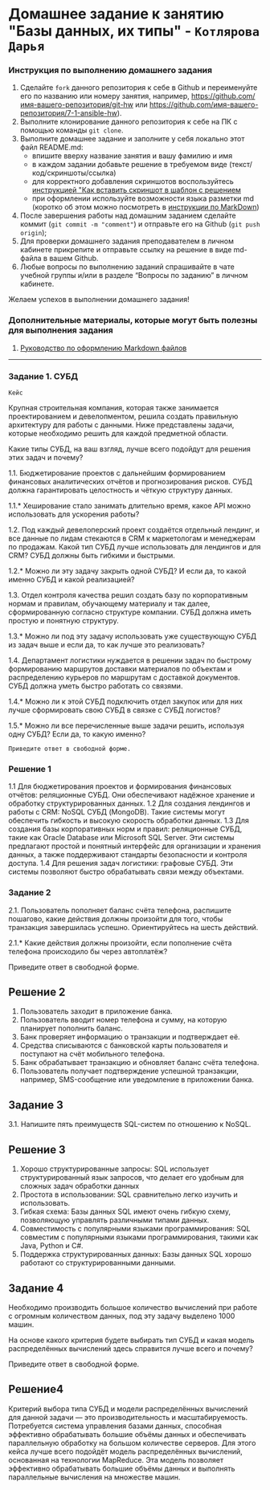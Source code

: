 # Домашнее задание к занятию "Базы данных, их типы" - `Котлярова Дарья`


### Инструкция по выполнению домашнего задания

   1. Сделайте `fork` данного репозитория к себе в Github и переименуйте его по названию или номеру занятия, например, https://github.com/имя-вашего-репозитория/git-hw или  https://github.com/имя-вашего-репозитория/7-1-ansible-hw).
   2. Выполните клонирование данного репозитория к себе на ПК с помощью команды `git clone`.
   3. Выполните домашнее задание и заполните у себя локально этот файл README.md:
      - впишите вверху название занятия и вашу фамилию и имя
      - в каждом задании добавьте решение в требуемом виде (текст/код/скриншоты/ссылка)
      - для корректного добавления скриншотов воспользуйтесь [инструкцией "Как вставить скриншот в шаблон с решением](https://github.com/netology-code/sys-pattern-homework/blob/main/screen-instruction.md)
      - при оформлении используйте возможности языка разметки md (коротко об этом можно посмотреть в [инструкции  по MarkDown](https://github.com/netology-code/sys-pattern-homework/blob/main/md-instruction.md))
   4. После завершения работы над домашним заданием сделайте коммит (`git commit -m "comment"`) и отправьте его на Github (`git push origin`);
   5. Для проверки домашнего задания преподавателем в личном кабинете прикрепите и отправьте ссылку на решение в виде md-файла в вашем Github.
   6. Любые вопросы по выполнению заданий спрашивайте в чате учебной группы и/или в разделе “Вопросы по заданию” в личном кабинете.
   
Желаем успехов в выполнении домашнего задания!
   
### Дополнительные материалы, которые могут быть полезны для выполнения задания

1. [Руководство по оформлению Markdown файлов](https://gist.github.com/Jekins/2bf2d0638163f1294637#Code)

---

### Задание 1. СУБД  


    Кейс

Крупная строительная компания, которая также занимается проектированием и девелопментом, решила создать правильную архитектуру для работы с данными. Ниже представлены задачи, которые необходимо решить для каждой предметной области.

Какие типы СУБД, на ваш взгляд, лучше всего подойдут для решения этих задач и почему?

1.1. Бюджетирование проектов с дальнейшим формированием финансовых аналитических отчётов и прогнозирования рисков. СУБД должна гарантировать целостность и чёткую структуру данных.

1.1.* Хеширование стало занимать длительно время, какое API можно использовать для ускорения работы?

1.2. Под каждый девелоперский проект создаётся отдельный лендинг, и все данные по лидам стекаются в CRM к маркетологам и менеджерам по продажам. Какой тип СУБД лучше использовать для лендингов и для CRM? СУБД должны быть гибкими и быстрыми.

1.2.* Можно ли эту задачу закрыть одной СУБД? И если да, то какой именно СУБД и какой реализацией?

1.3. Отдел контроля качества решил создать базу по корпоративным нормам и правилам, обучающему материалу и так далее, сформированную согласно структуре компании. СУБД должна иметь простую и понятную структуру.

1.3.* Можно ли под эту задачу использовать уже существующую СУБД из задач выше и если да, то как лучше это реализовать?

1.4. Департамент логистики нуждается в решении задач по быстрому формированию маршрутов доставки материалов по объектам и распределению курьеров по маршрутам с доставкой документов. СУБД должна уметь быстро работать со связями.

1.4.* Можно ли к этой СУБД подключить отдел закупок или для них лучше сформировать свою СУБД в связке с СУБД логистов?

1.5.* Можно ли все перечисленные выше задачи решить, используя одну СУБД? Если да, то какую именно?

	Приведите ответ в свободной форме.


### Решение 1

1.1 Для бюджетирования проектов и формирования финансовых отчётов: реляционные СУБД. Они обеспечивают надёжное хранение и обработку структурированных данных.
1.2 Для создания лендингов и работы с CRM: NoSQL СУБД (MongoDB). Такие системы могут обеспечить гибкость и высокую скорость обработки данных.
1.3 Для создания базы корпоративных норм и правил: реляционные СУБД, такие как Oracle Database или Microsoft SQL Server. Эти системы предлагают простой и понятный интерфейс для организации и хранения данных, а также поддерживают стандарты безопасности и контроля доступа.
1.4 Для решения задач логистики: графовые СУБД. Эти системы позволяют быстро обрабатывать связи между объектами.	


### Задание 2
 
2.1. Пользователь пополняет баланс счёта телефона, распишите пошагово, какие действия должны произойти для того, чтобы транзакция завершилась успешно. Ориентируйтесь на шесть действий.

2.1.* Какие действия должны произойти, если пополнение счёта телефона происходило бы через автоплатёж?

Приведите ответ в свободной форме.

## Решение 2 

1. Пользователь заходит в приложение банка.
2. Пользователь вводит номер телефона и сумму, на которую планирует пополнить баланс.
3. Банк проверяет информацию о транзакции и подтверждает её.
4. Средства списываются с банковской карты пользователя и поступают на счёт мобильного телефона.
5. Банк обрабатывает транзакцию и обновляет баланс счёта телефона.
6. Пользователь получает подтверждение успешной транзакции, например, SMS-сообщение или уведомление в приложении банка.

## Задание 3

3.1. Напишите пять преимуществ SQL-систем по отношению к NoSQL.

## Решение 3
1. Хорошо структурированные запросы: SQL использует структурированный язык запросов, что делает его удобным для сложных задач обработки данных
2. Простота в использовании: SQL сравнительно легко изучить и использовать.
3. Гибкая схема: Базы данных SQL имеют очень гибкую схему, позволяющую управлять различными типами данных.
4. Совместимость с популярными языками программирования: SQL совместим с популярными языками программирования, такими как Java, Python и C#.
5. Поддержка структурированных данных: Базы данных SQL хорошо работают со структурированными данными.

## Задание 4

Необходимо производить большое количество вычислений при работе с огромным количеством данных, под эту задачу выделено 1000 машин.

На основе какого критерия будете выбирать тип СУБД и какая модель распределённых вычислений здесь справится лучше всего и почему?

Приведите ответ в свободной форме.

## Решение4

Критерий выбора типа СУБД и модели распределённых вычислений для данной задачи — это производительность и масштабируемость. Потребуется система управления базами данных, способная эффективно обрабатывать большие объёмы данных и обеспечивать параллельную обработку на большом количестве серверов.
Для этого кейса лучше всего подойдёт модель распределённых вычислений, основанная на технологии MapReduce. Эта модель позволяет эффективно обрабатывать большие объёмы данных и выполнять параллельные вычисления на множестве машин.

